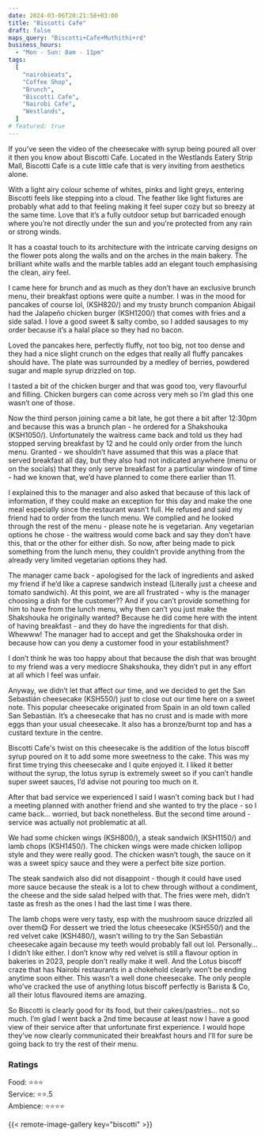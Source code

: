 ```yaml
---
date: 2024-03-06T20:21:58+03:00
title: "Biscotti Cafe"
draft: false
maps_query: "Biscotti+Cafe+Muthithi+rd"
business_hours:
  - "Mon - Sun: 8am - 11pm"
tags:
  [
    "nairobieats",
    "Coffee Shop",
    "Brunch",
    "Biscotti Cafe",
    "Nairobi Cafe",
    "Westlands",
  ]
# featured: true
---
```


If you’ve seen the video of the cheesecake with syrup being poured all over it then you know about Biscotti Cafe. Located in the Westlands Eatery Strip Mall, Biscotti Cafe is a cute little cafe that is very inviting from aesthetics alone.

With a light airy colour scheme of whites, pinks and light greys, entering Biscotti feels like stepping into a cloud. The feather like light fixtures are probably what add to that feeling making it feel super cozy but so breezy at the same time. Love that it’s a fully outdoor setup but barricaded enough where you’re not directly under the sun and you're protected from any rain or strong winds.

It has a coastal touch to its architecture with the intricate carving designs on the flower pots along the walls and on the arches in the main bakery. The brilliant white walls and the marble tables add an elegant touch emphasising the clean, airy feel.

I came here for brunch and as much as they don’t have an exclusive brunch menu, their breakfast options were quite a number. I was in the mood for pancakes of course lol, (KSH820/) and my trusty brunch companion Abigail had the Jalapeño chicken burger (KSH1200/) that comes with fries and a side salad. I love a good sweet & salty combo, so I added sausages to my order because it’s a halal place so they had no bacon.

Loved the pancakes here, perfectly fluffy, not too big, not too dense and they had a nice slight crunch on the edges that really all fluffy pancakes should have. The plate was surrounded by a medley of berries, powdered sugar and maple syrup drizzled on top.

I tasted a bit of the chicken burger and that was good too, very flavourful and filling. Chicken burgers can come across very meh so I’m glad this one wasn’t one of those.

Now the third person joining came a bit late, he got there a bit after 12:30pm and because this was a brunch plan - he ordered for a Shakshouka (KSH1050/). Unfortunately the waitress came back and told us they had stopped serving breakfast by 12 and he could only order from the lunch menu. Granted - we shouldn’t have assumed that this was a place that served breakfast all day, but they also had not indicated anywhere (menu or on the socials) that they only serve breakfast for a particular window of time - had we known that, we’d have planned to come there earlier than 11.

I explained this to the manager and also asked that because of this lack of information, if they could make an exception for this day and make the one meal especially since the restaurant wasn’t full. He refused and said my friend had to order from the lunch menu. We complied and he looked through the rest of the menu - please note he is vegetarian. Any vegetarian options he chose - the waitress would come back and say they don’t have this, that or the other for either dish. So now, after being made to pick something from the lunch menu, they couldn’t provide anything from the already very limited vegetarian options they had.

The manager came back - apologised for the lack of ingredients and asked my friend if he’d like a caprese sandwich instead (Literally just a cheese and tomato sandwich). At this point, we are all frustrated - why is the manager choosing a dish for the customer?? And if you can’t provide something for him to have from the lunch menu, why then can’t you just make the Shakshouka he originally wanted? Because he did come here with the intent of having breakfast - and they do have the ingredients for that dish. Whewww! The manager had to accept and get the Shakshouka order in because how can you deny a customer food in your establishment?

I don’t think he was too happy about that because the dish that was brought to my friend was a very mediocre Shakshouka, they didn’t put in any effort at all which I feel was unfair.

Anyway, we didn’t let that affect our time, and we decided to get the San Sebastián cheesecake (KSH550/) just to close out our time here on a sweet note. This popular cheesecake originated from Spain in an old town called San Sebastián. It’s a cheesecake that has no crust and is made with more eggs than your usual cheesecake. It also has a bronze/burnt top and has a custard texture in the centre.

Biscotti Cafe's twist on this cheesecake is the addition of the lotus biscoff syrup poured on it to add some more sweetness to the cake. This was my first time trying this cheesecake and I quite enjoyed it. I liked it better without the syrup, the lotus syrup is extremely sweet so if you can’t handle super sweet sauces, I’d advise not pouring too much on it.

After that bad service we experienced I said I wasn’t coming back but I had a meeting planned with another friend and she wanted to try the place - so I came back… worried, but back nonetheless. But the second time around - service was actually not problematic at all.

We had some chicken wings (KSH800/), a steak sandwich (KSH1150/) and lamb chops (KSH1450/). The chicken wings were made chicken lollipop style and they were really good. The chicken wasn’t tough, the sauce on it was a sweet spicy sauce and they were a perfect bite size portion.

The steak sandwich also did not disappoint - though it could have used more sauce because the steak is a lot to chew through without a condiment, the cheese and the side salad helped with that. The fries were meh, didn’t taste as fresh as the ones I had the last time I was there.

The lamb chops were very tasty, esp with the mushroom sauce drizzled all over them😋 For dessert we tried the lotus cheesecake (KSH550/) and the red velvet cake (KSH480/), wasn’t willing to try the San Sebastián cheesecake again because my teeth would probably fall out lol. Personally… I didn’t like either. I don’t know why red velvet is still a flavour option in bakeries in 2023, people don’t really make it well. And the Lotus biscoff craze that has Nairobi restaurants in a chokehold clearly won’t be ending anytime soon either. This wasn’t a well done cheesecake. The only people who’ve cracked the use of anything lotus biscoff perfectly is Barista & Co, all their lotus flavoured items are amazing.

So Biscotti is clearly good for its food, but their cakes/pastries… not so much. I’m glad I went back a 2nd time because at least now I have a good view of their service after that unfortunate first experience. I would hope they’ve now clearly communicated their breakfast hours and I’ll for sure be going back to try the rest of their menu.

### Ratings

Food: ⭐️⭐️⭐️<br>
Service: ⭐️⭐️.5<br>
Ambience: ⭐️⭐️⭐️⭐️<br>

{{< remote-image-gallery key="biscotti" >}}
